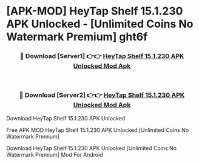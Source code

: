 # [APK-MOD] HeyTap Shelf 15.1.230 APK Unlocked - [Unlimited Coins No Watermark Premium] ght6f



<div align="center">
<h3>🔴 Download [Server1] 👉👉 <a href="https://momento.my/?title=HeyTap_Shelf_15.1.230_APK_Unlocked">HeyTap Shelf 15.1.230 APK Unlocked Mod Apk</a></h3><br>

<h3>🔴 Download [Server2] 👉👉 <a href="https://momento.my/?title=HeyTap_Shelf_15.1.230_APK_Unlocked">HeyTap Shelf 15.1.230 APK Unlocked Mod Apk</a></h3>
</div>



Download HeyTap Shelf 15.1.230 APK Unlocked 

Free APK MOD HeyTap Shelf 15.1.230 APK Unlocked [Unlimited Coins No Watermark Premium]

Download HeyTap Shelf 15.1.230 APK Unlocked [Unlimited Coins No Watermark Premium] Mod For Android
